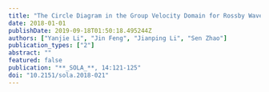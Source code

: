 ```yaml
---
title: "The Circle Diagram in the Group Velocity Domain for Rossby Wave under the Horizontally Non-Uniform Flow"
date: 2018-01-01
publishDate: 2019-09-18T01:50:18.495244Z
authors: ["Yanjie Li", "Jin Feng", "Jianping Li", "Sen Zhao"]
publication_types: ["2"]
abstract: ""
featured: false
publication: "**_SOLA_**, 14:121-125"
doi: "10.2151/sola.2018-021"
---
```


